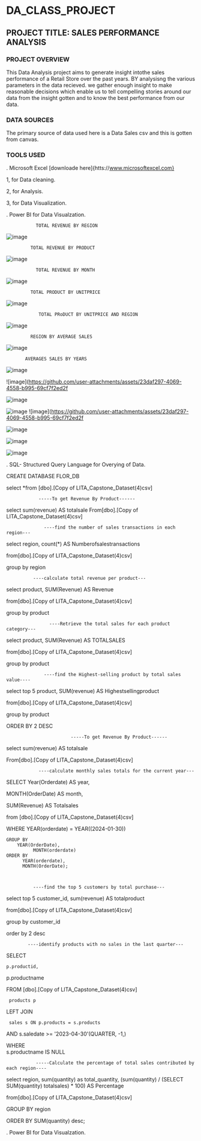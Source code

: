 # DA_CLASS_PROJECT

## PROJECT TITLE: SALES PERFORMANCE ANALYSIS

### PROJECT OVERVIEW
This Data Analysis project aims to generate insight intothe sales performance of a Retail Store over the past years. BY analysisng the various parameters in the data recieved. we gather enough insight to make reasonable decisions which enable us to tell compelling stories around our data from the insight gotten and to know the best performance from our data.

### DATA SOURCES
The primary source of data used here is a Data Sales csv and this is gotten from canvas.

### TOOLS USED
  . Microsoft Excel [downloade here]{htts://www.microsoftexcel.com}
  
 1, for Data cleaning.
 
 2, for Analysis.
 
 3, for Data Visualization.
 
  
  
  . Power BI for Data Visualzation.

  
               TOTAL REVENUE BY REGION
               
![image](https://github.com/user-attachments/assets/9321c242-d100-4468-8d5b-04ac7a2fc26f)


             TOTAL REVENUE BY PRODUCT
             
![image](https://github.com/user-attachments/assets/b313264e-d602-4e56-8e3e-eb8c88a66475)


               TOTAL REVENUE BY MONTH 
               
![image](https://github.com/user-attachments/assets/db48a912-5d6c-47e2-8e8d-3d0d57783596)


            
             TOTAL PRODUCT BY UNITPRICE 
![image](https://github.com/user-attachments/assets/80a346bc-d36c-4a74-bfb1-d0eac45530d6)



                TOTAL PRoDUCT BY UNITPRICE AND REGION 	
 
![image](https://github.com/user-attachments/assets/038b84aa-f806-49cc-a36d-490ca4b6e82b)


             REGION BY AVERAGE SALES 	
 
![image](https://github.com/user-attachments/assets/6c915df3-5383-4c58-b1b3-ce043b367cec)


           AVERAGES SALES BY YEARS 	
 
![image](https://github.com/user-attachments/assets/bd436759-ada2-4852-a2df-5030cdcca1dc)



![image](https://github.com/user-attachments/assets/23daf297-4069-4558-b995-69cf7f2ed2f


![image](https://github.com/user-attachments/assets/0f5e45f1-f52e-4264-9ce6-6f845b0249ba)



![image](https://github.com/user-attachments/assets/01bf6018-ec66-4ba2-beb7-e1d473f42534)         ![image](https://github.com/user-attachments/assets/23daf297-4069-4558-b995-69cf7f2ed2f



![image](https://github.com/user-attachments/assets/0f5e45f1-f52e-4264-9ce6-6f845b0249ba)






![image](https://github.com/user-attachments/assets/23daf297-4069-4558-b995-69cf7f2ed2f4)


         


![image](https://github.com/user-attachments/assets/b92f2eb5-fb43-4e6b-a8a4-fec59a22f81a)




. SQL- Structured Query Language for Overying of Data.



CREATE DATABASE FLOR_DB


select *from [dbo].[Copy of LITA_Capstone_Dataset(4)csv]



                -----To get Revenue By Product------
                
select sum(revenue) AS totalsale From[dbo].[Copy of LITA_Capstone_Dataset(4)csv]


                  ----find the number of sales transactions in each region---
                  
select region, count(*) AS Numberofsalestransactions

from[dbo].[Copy of LITA_Capstone_Dataset(4)csv]

group by region


              ----calculate total revenue per product---
              
select product, SUM(Revenue) AS Revenue

from[dbo].[Copy of LITA_Capstone_Dataset(4)csv]

group by product


                    ----Retrieve the total sales for each product category---
                    
select product, SUM(Revenue) AS TOTALSALES

from[dbo].[Copy of LITA_Capstone_Dataset(4)csv]

group by product


                  ----find the Highest-selling product by total sales value----
                  
select top 5 product, SUM(revenue) AS Highestsellingproduct

from[dbo].[Copy of LITA_Capstone_Dataset(4)csv]

group by product

ORDER BY 2 DESC

                            -----To get Revenue By Product------
                            
select sum(revenue) AS totalsale

From[dbo].[Copy of LITA_Capstone_Dataset(4)csv]



               
                ----calculate monthly sales totals for the current year---

SELECT
     Year(Orderdate) AS year,
 
  MONTH(OrderDate) AS month,
  
   SUM(Revenue) AS Totalsales
  
   from [dbo].[Copy of LITA_Capstone_Dataset(4)csv]
  
   WHERE
       YEAR(orderdate) = YEAR((2024-01-30))
   
    GROUP BY
        YEAR(OrderDate),
              MONTH(orderdate)
    ORDER BY
          YEAR(orderdate),
          MONTH(OrderDate);
     

              
              ----find the top 5 customers by total purchase---
              
select top 5 customer_id, sum(revenue) AS totalproduct

from[dbo].[Copy of LITA_Capstone_Dataset(4)csv]

group by customer_id

order by 2 desc


            ----identify products with no sales in the last quarter---


SELECT
   
    p.productid,
	
 p.productname
 
 FROM [dbo].[Copy of LITA_Capstone_Dataset(4)csv]
    
     products p

LEFT JOIN
    
     sales s ON p.products = s.products
	
  AND s.saledate >= '2023-04-30'(QUARTER, -1,)

 WHERE  
      s.productname IS NULL
  
  

               -----Calculate the percentage of total sales contributed by each region----

               
select region,  sum(quantity) as total_quantity, (sum(quantity) / (SELECT SUM(quantity) totalsales) * 100) AS Percentage

from[dbo].[Copy of LITA_Capstone_Dataset(4)csv]

GROUP BY region

ORDER BY SUM(quantity) desc;




. Power BI for Data Visualzation.




















